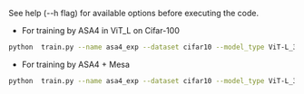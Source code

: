 See help (--h flag) for available options before executing the code.

+ For training by ASA4 in ViT_L on Cifar-100
```bash
python  train.py --name asa4_exp --dataset cifar10 --model_type ViT-L_32 --pretrained_dir PATH --device 0 1 2 --learning_rate 1e-1 --learning-rule asa4

```
+ For training by ASA4 + Mesa
```bash
python  train.py --name asa4_exp --dataset cifar10 --model_type ViT-L_32 --pretrained_dir PATH --device 0 1 2 --learning_rate 1e-1 --learning-rule asa4 --mesa --mesa_policy PATH
```

